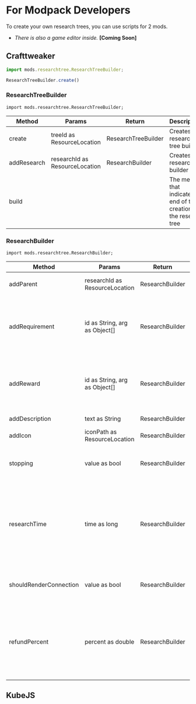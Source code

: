 
# For Modpack Developers
To create your own research trees, you can use scripts for 2 mods. </br>

- *There is also a game editor inside.* **[Coming Soon]**

## Crafttweaker

```ts
import mods.researchtree.ResearchTreeBuilder;

ResearchTreeBuilder.create()
```

### ResearchTreeBuilder

```import mods.researchtree.ResearchTreeBuilder;```

| Method      | Params                         | Return              | Descriptions                                                           |
|-------------|--------------------------------|---------------------|------------------------------------------------------------------------|
| create      | treeId as ResourceLocation     | ResearchTreeBuilder | Creates a research tree builder                                        |
| addResearch | researchId as ResourceLocation | ResearchBuilder     | Creates a research builder                                             |
| build       |                                |                     | The method that indicates the end of the creation of the research tree |

### ResearchBuilder
```import mods.researchtree.ResearchBuilder;```

| Method                 | Params                         | Return          | Descriptions                                                                                                               | Example                                                                                                        |
|------------------------|--------------------------------|-----------------|----------------------------------------------------------------------------------------------------------------------------|----------------------------------------------------------------------------------------------------------------|
| addParent              | researchId as ResourceLocation | ResearchBuilder | Adds N to the study as a parent                                                                                            | addParent(<resource:minecraft:research_1>);                                                                    |
| addRequirement         | id as String, arg as Object[]  | ResearchBuilder | Adds requirements to the research. Accepts the requirement ID and arguments                                                | addRequirement("net.sixik.researchtree.research.requirements.ItemRequirements", <item:minecraft:diamond> * 42) |
| addReward              | id as String, arg as Object[]  | ResearchBuilder | Adds reward to the research. Accepts the reward ID and arguments                                                           | addReward("net.sixik.researchtree.research.rewards.ItemReward", <item:minecraft:iron_ingot> * 5)               |
| addDescription         | text as String                 | ResearchBuilder | Adds a description                                                                                                         | addDescription("Hello World!);                                                                                 |
| addIcon                | iconPath as ResourceLocation   | ResearchBuilder | Adds an icon                                                                                                               |                                                                                                                |
| stopping               | value as bool                  | ResearchBuilder | Can the research be stopped after the start?                                                                               | stopping(true);                                                                                                |
| researchTime           | time as long                   | ResearchBuilder | The time in milliseconds required for research. The default value is -1. If -1 then the time will be taken from the config | researchTime(50_000);                                                                                          |
| shouldRenderConnection | value as bool                  | ResearchBuilder | Whether to render display dependence on parents                                                                            | shouldRenderConnection(false);                                                                                 |
| refundPercent          | percent as double              | ResearchBuilder | How many resources will be returned if the study is canceled. By default, it takes the value from the config               | refundPercent(57.5d);                                                                                          |


## KubeJS